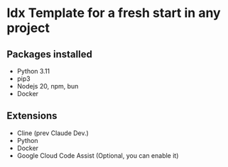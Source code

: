# Idx Template for a fresh start in any project

## Packages installed
- Python 3.11
- pip3
- Nodejs 20, npm, bun
- Docker

## Extensions
- Cline (prev Claude Dev.)
- Python
- Docker
- Google Cloud Code Assist (Optional, you can enable it)

